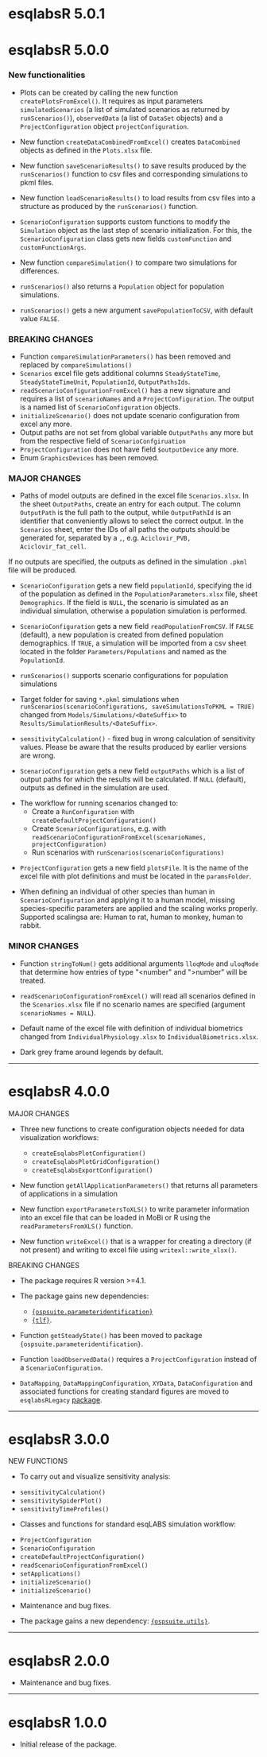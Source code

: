 # esqlabsR 5.0.1

# esqlabsR 5.0.0

### New functionalities
- Plots can be created by calling the new function `createPlotsFromExcel()`. It requires as input parameters `simulatedScenarios` (a list of simulated scenarios as returned by `runScenarios()`), `observedData` (a list of `DataSet` objects) and a `ProjectConfiguration` object `projectConfiguration`.

- New function `createDataCombinedFromExcel()` creates `DataCombined` objects as 
defined in the `Plots.xlsx` file.

- New function `saveScenarioResults()` to save results produced by the `runScenarios()` 
function to csv files and corresponding simulations to pkml files.

- New function `loadScenarioResults()` to load results from csv files into a structure
as produced by the `runScenarios()` function.

- `ScenarioConfiguration` supports custom functions to modify the `Simulation` 
object as the last step of scenario initialization. For this, the `ScenarioConfiguration` 
class gets new fields `customFunction` and `customFunctionArgs`.

- New function `compareSimulation()` to compare two simulations for differences.

- `runScenarios()` also returns a `Population` object for population simulations.
- `runScenarios()` gets a new argument `savePopulationToCSV`, with default value `FALSE`.

### BREAKING CHANGES

- Function `compareSimulationParameters()` has been removed and replaced by `compareSimulations()`
- `Scenarios` excel file gets additional columns `SteadyStateTime`, `SteadyStateTimeUnit`, 
`PopulationId`, `OutputPathsIds`.
- `readScenarioConfigurationFromExcel()` has a new signature and requires a list of 
`scenarioNames` and a `ProjectConfiguration`. The output is a named list of `ScenarioConfiguration` 
objects.
- `initializeScenario()` does not update scenario configuration from excel any more.
- Output paths are not set from global variable `OutputPaths` any more but 
from the respective field of `ScenarioConfgiruation`
- `ProjectConfiguration` does not have field `$outputDevice` any more.
- Enum `GraphicsDevices` has been removed.

### MAJOR CHANGES

- Paths of model outputs are defined in the excel file `Scenarios.xlsx`. In the 
sheet `OutputPaths`, create an entry for each output. The column `OutputPath` is the full 
path to the output, while `OutputPathId` is an identifier that conveniently allows 
to select the correct output.
In the `Scenarios` sheet, enter the IDs of all paths the outputs should be generated for,
separated by a `,`, e.g. `Aciclovir_PVB, Aciclovir_fat_cell`. 

If no outputs are specified, the outputs as defined in the simulation `.pkml` file
will be produced.

- `ScenarioConfiguration` gets a new field `populationId`, specifying the id of 
the population as defined in the `PopulationParameters.xlsx` file, sheet `Demographics`.
If the field is `NULL`, the scenario is simulated as an individual simulation, 
otherwise a population simulation is performed.

- `ScenarioConfiguration` gets a new field `readPopulationFromCSV`. If `FALSE` (default), 
a new population is created from defined population demographics. If `TRUE`, a simulation
will be imported from a csv sheet located in the folder `Parameters/Populations` and 
named as the `PopulationId`.

- `runScenarios()` supports scenario configurations for population simulations

- Target folder for saving `*.pkml` simulations when `runScenarios(scenarioConfigurations, saveSimulationsToPKML = TRUE)`
changed from `Models/Simulations/<DateSuffix>` to `Results/SimulationResults/<DateSuffix>`.

- `sensitivityCalculation()` - fixed bug in wrong calculation of sensitivity values.
Please be aware that the results produced by earlier versions are wrong.

- `ScenarioConfiguration` gets a new field `outputPaths` which is a list of 
output paths for which the results will be calculated. If `NULL` (default), 
outputs as defined in the simulation are used.

* The workflow for running scenarios changed to:  
  - Create a `RunConfiguration` with `createDefaultProjectConfiguration()`
  - Create `ScenarioConfigurations`, e.g. with `readScenarioConfigurationFromExcel(scenarioNames, projectConfiguration)`
  - Run scenarios with `runScenarios(scenarioConfigurations)`
  
- `ProjectConfiguration` gets a new field `plotsFile`. It is the name of the excel file with plot definitions and must be located in the `paramsFolder`.

- When defining an individual of other species than human in `ScenarioConfiguration` 
and applying it to a human model, missing species-specific parameters are applied and the 
scaling works properly. Supported scalingsa are: Human to rat, human to monkey, 
human to rabbit.

### MINOR CHANGES

- Function `stringToNum()` gets additional arguments `lloqMode` and `uloqMode`
that determine how entries of type "<number" and ">number" will be treated.

- `readScenarioConfigurationFromExcel()` will read all scenarios defined in the 
`Scenarios.xlsx` file if no scenario names are specified (argument `scenarioNames = NULL`).

- Default name of the excel file with definition of individual biometrics changed 
from `IndividualPhysiology.xlsx` to `IndividualBiometrics.xlsx`.

- Dark grey frame around legends by default.

------

# esqlabsR 4.0.0

MAJOR CHANGES

- Three new functions to create configuration objects needed for data visualization workflows:
  
  * `createEsqlabsPlotConfiguration()`
  * `createEsqlabsPlotGridConfiguration()`
  * `createEsqlabsExportConfiguration()`

- New function `getAllApplicationParameters()` that returns all parameters of 
applications in a simulation
- New function `exportParametersToXLS()` to write parameter information into an 
excel file that can be loaded in MoBi or R using the `readParametersFromXLS()`
function.
- New function `writeExcel()` that is a wrapper for creating a directory 
(if not present) and writing to excel file using `writexl::write_xlsx()`.

BREAKING CHANGES

- The package requires R version >=4.1.

- The package gains new dependencies:

  * [`{ospsuite.parameteridentification}`](https://github.com/Open-Systems-Pharmacology/OSPSuite.ParameterIdentification/) 
  * [`{tlf}`](https://www.open-systems-pharmacology.org/TLF-Library/).

- Function `getSteadyState()` has been moved to package `{ospsuite.parameteridentification}`.

- Function `loadObservedData()` requires a `ProjectConfiguration` instead of a 
`ScenarioConfiguration`.

- `DataMapping`, `DataMappingConfiguration`, `XYData`, `DataConfiguration` and 
associated functions for creating standard figures are moved to `esqlabsRLegacy` 
[package](https://esqlabs.github.io/esqlabsRLegacy/).

------

# esqlabsR 3.0.0

NEW FUNCTIONS

- To carry out and visualize sensitivity analysis:

 * `sensitivityCalculation()`
 * `sensitivitySpiderPlot()`
 * `sensitivityTimeProfiles()`

- Classes and functions for standard esqLABS simulation workflow:

 * `ProjectConfiguration`
 * `ScenarioConfiguration`
 * `createDefaultProjectConfiguration()`
 * `readScenarioConfigurationFromExcel()`
 * `setApplications()`
 * `initializeScenario()`
 * `initializeScenario()`

- Maintenance and bug fixes.

- The package gains a new dependency: [`{ospsuite.utils}`](https://www.open-systems-pharmacology.org/OSPSuite.RUtils/).

------

# esqlabsR 2.0.0

- Maintenance and bug fixes.

------

# esqlabsR 1.0.0

- Initial release of the package.
